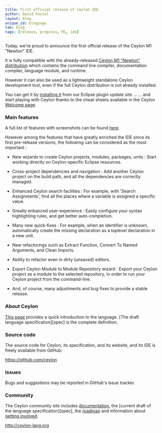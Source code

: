 ```yaml
---
title: First official release of Ceylon IDE
author: David Festal
layout: blog
unique_id: blogpage
tab: blog
tags: [release, progress, M1, ide]
---
```


[ide_install]: /documentation/ide/install?utm_source=blog&utm_medium=web&utm_content=ide_install&utm_campaign=1_0_M1release
[ide]: /documentation/ide?utm_source=blog&utm_medium=web&utm_content=ide&utm_campaign=1_0_M1release
[newton]: /blog/2011/12/20/ceylon-m1-newton?utm_source=blog&utm_medium=web&utm_content=blog&utm_campaign=1_0_M1release

Today, we're proud to announce the first official release of the Ceylon M1 "Newton" IDE.

It is fully compatible with the already-released [Ceylon M1 "Newton" distribution][newton] which contains
the command line compiler, documentation compiler, language module, and runtime.

However it can also be used as a lightweight standalone Ceylon development tool, even if
the full Ceylon distribution is not already installed.

You can get it by [installing it][ide_install] from our Eclipse plugin update site ...
... and start playing with Ceylon thanks to the cheat sheets available in the Ceylon [Welcome page](/documentation/ide/screenshots#welcome_page).


### Main features

A full list of features with screenshots can be found [here][ide].

However among the features that have greatly enriched the IDE since its first pre-release versions,
the following can be considered as the most important :


* New wizards to create Ceylon projects, modules, packages, units : Start working directly on
  Ceylon-specific Eclipse resources.

* Cross-project dependencies and navigation : Add another Ceylon project on the build path, and all
  the dependencies are correctly managed.
  
* Enhanced Ceylon search facilities : For example, with 'Search Assignments', find all the places where a 
  variable is assigned a specific value.

* Greatly enhanced user-experience : Easily configure your syntax highlighting rules, and get better auto-completion.

* Many new quick-fixes : For example, when an identifier is unknown, automatically create the missing declaration
  as a toplevel declaration in a new unit.

* New refactorings such as Extract Function, Convert To Named Arguments, and Clean Imports.

* Ability to refactor even in dirty (unsaved) editors.

* Export Ceylon Module to Module Repository wizard : Export your Ceylon project as a module to the selected
  repository, in order to run your Ceylon project from the command-line.
  
* And, of course, many adjustments and bug fixes to provide a stable release.


### About Ceylon

[This page](/documentation/introduction/?utm_source=blog&utm_medium=web&utm_content=introduction&utm_campaign=1_0_M1release) 
provides a quick 
introduction to the language. [The draft language specification][spec]
is the complete definition.

### Source code

The source code for Ceylon, its specification, and its website, and its IDE is 
freely available from GitHub:

<https://github.com/ceylon>

### Issues

Bugs and suggestions may be reported in GitHub's issue tracker.

### Community

The Ceylon community site includes 
[documentation](/documentation?utm_source=blog&utm_medium=web&utm_content=documentation&utm_campaign=1_0_M1release), 
the 
[current draft of the language specification][spec], 
the [roadmap](/documentation/roadmap?utm_source=blog&utm_medium=web&utm_content=roadmap&utm_campaign=1_0_M1release) 
and information about [getting involved](/code?utm_source=blog&utm_medium=web&utm_content=code&utm_campaign=1_0_M1release).

<http://ceylon-lang.org>

